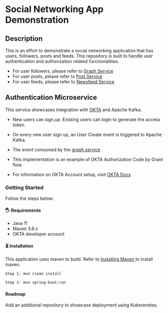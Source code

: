 
<h1 align="left"> Social Networking App Demonstration </h1>

<h2> Description </h2>
This is an effort to demonstrate a social networking application that has users, followers, posts and feeds. This repository is built to handle user authentication and authorization related functionalities.

- For user followers, please refer to <a href="https://github.com/banerjee-ronitb/graph-service"> Graph Service </a>
- For user posts, please refer to <a href="https://github.com/banerjee-ronitb/post-service"> Post Service </a>
- For user feeds, please refer to <a href="https://github.com/banerjee-ronitb/newsfeed-service"> Newsfeed Service </a>

<h2> Authentication Microservice </h2>

This service showcases integration with <a href="https://www.okta.com/">OKTA</a> and Apache Kafka.
 
- New users can sign,up. Existing users can login to generate the access token.
- On every new user sign up, an User Create event is triggered to Apache Kafka.
- The event consumed by the <a href="https://github.com/banerjee-ronitb/graph-service"> graph service </a>
- This implementation is an example of OKTA Authorization Code by Grant flow.

- For information on OKTA Account setup, visit <a href="https://developer.okta.com/docs/guides/implement-grant-type/authcode/main/"> OKTA Docs </a>

<h3> Getting Started </h3>

Follow the steps below:

<h4> 🖐 Requirements </h4>

- Java 11
- Maven 3.6.x
- OKTA developer account

<h4> ⏳ Installation </h4>

This application uses maven to build. Refer to <a href="https://maven.apache.org/install.html"> Installing Maven </a> to install maven.

```bash
Step 1: mvn clean install
```
```bash
Step 2: mvn spring-boot:run
```
<h4> Roadmap </h4>

Add an additional repository to showcase deployment using Kuberenetes.

